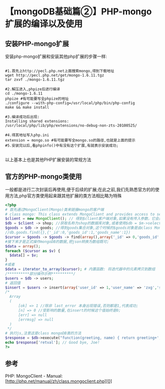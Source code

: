 # 【mongoDB基础篇②】PHP-mongo扩展的编译以及使用


## 安装PHP-mongo扩展

安装php-mongo扩展和安装其他php扩展的步骤一样:

    

```

#1.首先上http://pecl.php.net上面搜索mongo,得到下载地址
wget http://pecl.php.net/get/mongo-1.6.11.tgz
tar zxvf ./mongo-1.6.11.tgz

#2.解压进入,phpize后进行编译
cd ./mongo-1.6.11
phpize #有可能要写全phpize的地址
./configure --with-php-config=/usr/local/php/bin/php-config
make && make install

#3.编译成功后出现:
Installing shared extensions:     /usr/local/php/lib/php/extensions/no-debug-non-zts-20100525/

#4.得其地址写入php.ini
extension = mongo.so #有可能要写全mongo.so的路径,也就是上面的提示
#5.安装完以后,看phpinfo()中有没有这个扩展,有就表示安装成功;


```

以上基本上也是其他PHP扩展安装的常规方法

## 官方的PHP-mongo类使用

一般都是进行二次封装后再使用,便于后续的扩展;在此之前,我们先熟悉官方的的使用方法,php官方类使用起来跟其他扩展的类方法相比略为特殊

    

```php
<?php
# 首先通过MongoClient(Mongo)类来链接mongo的客户端
# class mongo: This class extends MongoClient and provides access to several deprecated methods. 一般我们用mongoClient就可以了
$client = new MongoClient(); // 得到$client客户端对象,如果没有传入参数，它会连接到 "localhost:27017",实际上还可以传入参数mongodb://[username:password@]host1[:port1][,host2[:port2:],...]/ 链接多个客户端,比如链接三个mongos,其中一个崩溃,它会马上去链接第二个,直到全部链接不上,才会抛出一个异常 更多constructor参考:http://php.net/manual/zh/mongoclient.construct.php
$db = $client -> shop; //获取名称为shop的数据库对象,或者使用$db = $m->selectDB("example"),这个时候$db是由class mongoDB来实例的,更多可以参考http://php.net/manual/zh/class.mongodb.php  
$goods = $db -> goods; //得到goods集合对象,这个时候的$goods对象是由class MongoCollection类来实例的;
//db.goods.find({},{'_id':0,'goods_id':1,'goods_name':1})
$cursor = $goods -> $goods -> find(array(),array('_id' => 0,'goods_id' => 1,'goods_name' => 1));  //得到cursor对象,这个时候的cursor对象是由class MongoCursor来实例的
#接下来才是正式操作mongoDB的数据,把json转换为数组既可;
$data = array();
foreach ($cursor as $v) {
  $data[] = $v;
}
#或者
$data = iterator_to_array($cursor); # 内置函数: 将迭代器中的元素拷贝到数组
/**********部分操作示例**********/
$users = $db -> users;
# 返回值
$insert = $users -> insert(array('user_id' => 1,'user_name' => 'zxg','sex' => 'boy'));
/*
  Array
  (
      [ok] => 1 //除非 last_error 本身出现错误,否则都是1,代表成功;
      [n] => 0 //受影响的数量,在insert的时候这个值始终是0;
      [err] => null
      [errmsg] => null
  )
 */
# 执行js,注意这是class mongoDB类的方法
$response = $db->execute("function(greeting, name) { return greeting+', '+name+'!'; }", array("Good bye", "Joe"));
echo $response['retval']; // Good bye, Joe!
?>

```

## 参考

PHP: MongoClient - Manual: [http://php.net/manual/zh/class.mongoclient.php][0]

[0]: http://php.net/manual/zh/class.mongoclient.php